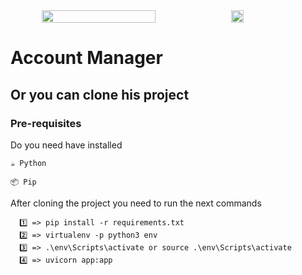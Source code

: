 <div style="display: flex; align-items: center; justify-content: center">
<img style="width: 60%" src="https://fastapi.tiangolo.com/img/logo-margin/logo-teal.png"></img>
<img style="width: 20%" src="https://upload.wikimedia.org/wikipedia/commons/thumb/c/c3/Python-logo-notext.svg/800px-Python-logo-notext.svg.png"></img>
</div>

# Account Manager

## Or you can clone his project

### Pre-requisites

Do you need have installed

```
☕ Python
```

```
📦 Pip
```

After cloning the project you need to run the next commands

```
  1️⃣ => pip install -r requirements.txt
  2️⃣ => virtualenv -p python3 env
  3️⃣ => .\env\Scripts\activate or source .\env\Scripts\activate
  4️⃣ => uvicorn app:app
```
